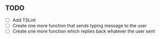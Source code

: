 ## TODO
- [ ] Add TSLint
- [ ] Create one more function that sends typing message to the user
- [ ] Create one more function which replies back whatever the user sent